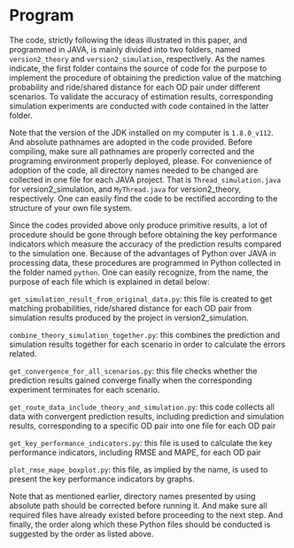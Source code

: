 # Program

The code, strictly following the ideas illustrated in this paper, and programmed in JAVA, is mainly divided into two folders, named `version2_theory` and `version2_simulation`, respectively. As the names indicate, the first folder contains the source of code for the purpose to implement the procedure of obtaining the prediction value of the matching probability and ride/shared distance for each OD pair under different scenarios. To validate the accuracy of estimation results, corresponding simulation experiments are conducted with code contained in the latter folder.

Note that the version of the JDK installed on my computer is `1.8.0_v112`. And absolute pathnames are adopted in the code provided. Before compiling, make sure all pathnames are properly corrected and the programing environment properly deployed, please. For convenience of adoption of the code, all directory names needed to be changed are collected in one file for each JAVA project. That is `Thread_simulation.java` for version2_simulation, and `MyThread.java` for version2_theory, respectively. One can easily find the code to be rectified according to the structure of your own file system.

Since the codes provided above only produce primitive results, a lot of procedure should be gone through before obtaining the key performance indicators which measure the accuracy of the prediction results compared to the simulation one. Because of the advantages of Python over JAVA in processing data, these procedures are programmed in Python collected in the folder named `python`. One can easily recognize, from the name, the purpose of each file which is explained in detail below:

`get_simulation_result_from_original_data.py`: this file is created to get matching probabilities, ride/shared distance for each OD pair from simulation results produced by the project in version2_simulation. 

`combine_theory_simulation_together.py`: this combines the prediction and simulation results together for each scenario in order to calculate the errors related.

`get_convergence_for_all_scenarios.py`: this file checks whether the prediction results gained converge finally when the corresponding experiment terminates for each scenario.

`get_route_data_include_theory_and_simulation.py`: this code collects all data with convergent prediction results, including prediction and simulation results, corresponding to a specific OD pair into one file for each OD pair

`get_key_performance_indicators.py`: this file is used to calculate the key performance indicators, including RMSE and MAPE, for each OD pair

`plot_rmse_mape_boxplot.py`: this file, as implied by the name, is used to present the key performance indicators by graphs. 

Note that as mentioned earlier, directory names presented by using absolute path should be corrected before running it. And make sure all required files have already existed before proceeding to the next step. And finally, the order along which these Python files should be conducted is suggested by the order as listed above.

